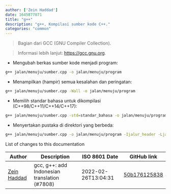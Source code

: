 ```yaml
---
author: ['Zein Haddad']
date: 1645877071
title: "g++"
description: "g++, Kompilasi sumber kode C++."
categories: "common"
---
```

> Bagian dari GCC (GNU Compiler Collection).

> Informasi lebih lanjut: <https://gcc.gnu.org>.

- Mengubah berkas sumber kode menjadi program:

```bash
g++ jalan/menuju/sumber.cpp -o jalan/menuju/program
```

- Menampilkan (hampir) semua kesalahan dan peringatan:

```bash
g++ jalan/menuju/sumber.cpp -Wall -o jalan/menuju/program
```

- Memilih standar bahasa untuk dikompilasi (C++98/C++11/C++14/C++17):

```bash
g++ jalan/menuju/sumber.cpp -std=standar_bahasa -o jalan/menuju/program
```

- Menyertakan pustaka di direktori yang berbeda:

```bash
g++ jalan/menuju/sumber.cpp -o jalan/menuju/program -Ijalur_header -Ljalur_pustaka -lnama_pustaka
```
List of changes to this documentation


Author | Description | ISO 8601 Date | GitHub link
------|-----|-----|-----
[Zein Haddad](mailto:zeinhaddad02@gmail.com) | gcc, g++: add Indonesian translation (#7808) | 2022-02-26T13:04:31 | [50b176125838](https://github.com/tldr-pages/tldr/commit/50b176125838055f5862216fb1bb3fe11cdf3e11)


